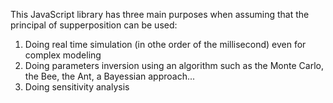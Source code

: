 This JavaScript library has three main purposes when assuming that the principal of supperposition can be used:

1. Doing real time simulation (in othe order of the millisecond) even for complex modeling
2. Doing parameters inversion using an algorithm such as the Monte Carlo, the Bee, the Ant, a Bayessian approach...
3. Doing sensitivity analysis
